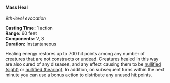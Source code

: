 #### Mass Heal
<!-- markdownlint-disable link-image-reference-definitions -->
[_metadata_:spell_name]:- "Mass Heal"
[_metadata_:spell_level]:- "9"
[_metadata_:spell_school]:- "evocation"
[_metadata_:ritual]:- "false"
[_metadata_:casting_time_amount]:- "1"
[_metadata_:casting_time_unit]:- "action"
[_metadata_:range]:- "60 feet"
[_metadata_:target]:- "any number of creatures, excluding constructs or undead"
[_metadata_:components_verbal]:- "true"
[_metadata_:components_somatic]:- "true"
[_metadata_:components_material]:- "false"
[_metadata_:duration]:- "Instantaneous"
[_metadata_:concentration]:- "false"
[_metadata_:healing_formula]:- "700"
[_metadata_:compared_to_wotc_srd_5.1]:- "mechanics_different_wording_different"
[_metadata_:compared_to_a5e_srd]:- "mechanics_same_wording_different"
<!-- markdownlint-disable-next-line no-emphasis-as-heading -->
_9th-level evocation_

**Casting Time:** 1 action \
**Range:** 60 feet \
**Components:** V, S \
**Duration:** Instantaneous

Healing energy restores up to 700 hit points among any number of creatures that are not constructs or undead.
Creatures healed in this way are also cured of any diseases, and any effect causing them to be [nullified (sight)](#Conditions_nullified) or [nullified (hearing)](#Conditions_nullified).
In addition, on subsequent turns within the next minute you can use a bonus action to distribute any unused hit points.
